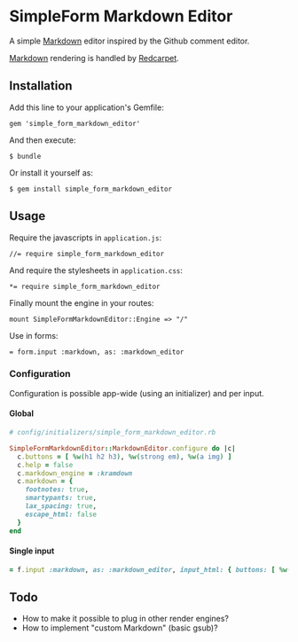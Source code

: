 # SimpleForm Markdown Editor

A simple [Markdown](http://daringfireball.net/projects/markdown/) editor inspired by the Github comment editor.

[Markdown](http://daringfireball.net/projects/markdown/) rendering is handled by [Redcarpet](https://github.com/vmg/redcarpet).

## Installation

Add this line to your application's Gemfile:

    gem 'simple_form_markdown_editor'

And then execute:

    $ bundle

Or install it yourself as:

    $ gem install simple_form_markdown_editor

## Usage

Require the javascripts in `application.js`:

    //= require simple_form_markdown_editor

And require the stylesheets in `application.css`:

    *= require simple_form_markdown_editor

Finally mount the engine in your routes:

    mount SimpleFormMarkdownEditor::Engine => "/"

Use in forms:

    = form.input :markdown, as: :markdown_editor

### Configuration

Configuration is possible app-wide (using an initializer) and per input.

#### Global

```ruby
# config/initializers/simple_form_markdown_editor.rb

SimpleFormMarkdownEditor::MarkdownEditor.configure do |c|
  c.buttons = [ %w(h1 h2 h3), %w(strong em), %w(a img) ]
  c.help = false
  c.markdown_engine = :kramdown
  c.markdown = {
    footnotes: true,
    smartypants: true,
    lax_spacing: true,
    escape_html: false
  }
end
```

#### Single input

```ruby
= f.input :markdown, as: :markdown_editor, input_html: { buttons: [ %w(h1 h2), %w(a img) ], help: true, markdown_engine: :kramdown }
```

## Todo

* How to make it possible to plug in other render engines?
* How to implement "custom Markdown" (basic gsub)?

